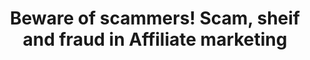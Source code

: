 ---
slug: '/en/blog/article-3'
lang: 'en'
image: ../../images/blog-article-popup/article-3.png
title: 'Beware of scammers! Scam, sheif and fraud in Affiliate marketing'
notReadyMessage: 'The article will be available for free very soon. Stay tuned for announcements :)'
paragraphs:
  - subtitle: ''
    text: 'While some earn by improving the quality and volume of traffic, others prefer to take a share from someone else"s pocket and put it in their own.'
---